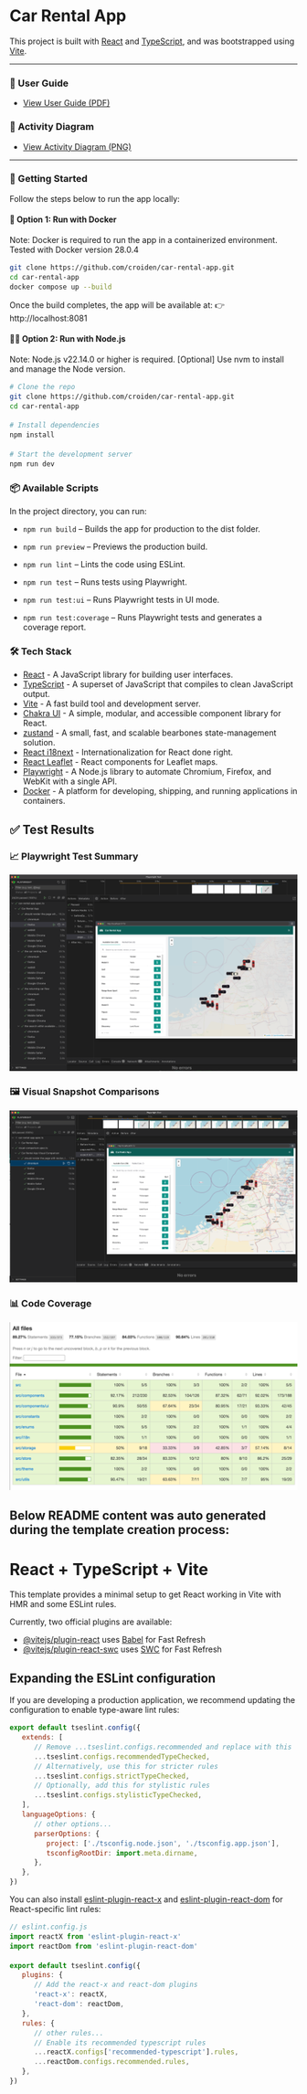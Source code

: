 # Car Rental App

This project is built with [React](https://reactjs.org/) and [TypeScript](https://www.typescriptlang.org/), and was bootstrapped using [Vite](https://vitejs.dev/).

---

### 📘 User Guide

- [View User Guide (PDF)](docs/user-guide.pdf)

### 🔶 Activity Diagram

- [View Activity Diagram (PNG)](docs/activity-diagram.png)

---

### 🚀 Getting Started

Follow the steps below to run the app locally:

#### 🐳 Option 1: Run with Docker

Note: Docker is required to run the app in a containerized environment. Tested with Docker version 28.0.4

```bash
git clone https://github.com/croiden/car-rental-app.git
cd car-rental-app
docker compose up --build

```

Once the build completes, the app will be available at:
👉 http://localhost:8081

#### 🧑‍💻 Option 2: Run with Node.js

Note: Node.js v22.14.0 or higher is required.
[Optional] Use nvm to install and manage the Node version.

```bash
# Clone the repo
git clone https://github.com/croiden/car-rental-app.git
cd car-rental-app

# Install dependencies
npm install

# Start the development server
npm run dev
```

### 📦 Available Scripts

In the project directory, you can run:

- `npm run build` – Builds the app for production to the dist folder.

- `npm run preview` – Previews the production build.

- `npm run lint` – Lints the code using ESLint.

- `npm run test` – Runs tests using Playwright.

- `npm run test:ui` – Runs Playwright tests in UI mode.

- `npm run test:coverage` – Runs Playwright tests and generates a coverage report.

### 🛠 Tech Stack

- [React](https://reactjs.org/) - A JavaScript library for building user interfaces.
- [TypeScript](https://www.typescriptlang.org/) - A superset of JavaScript that compiles to clean JavaScript output.
- [Vite](https://vitejs.dev/) - A fast build tool and development server.
- [Chakra UI](https://chakra-ui.com/) - A simple, modular, and accessible component library for React.
- [zustand](https://zustand-demo.pmnd.rs/) - A small, fast, and scalable bearbones state-management solution.
- [React i18next](https://react.i18next.com/) - Internationalization for React done right.
- [React Leaflet](https://react-leaflet.js.org/) - React components for Leaflet maps.
- [Playwright](https://playwright.dev/) - A Node.js library to automate Chromium, Firefox, and WebKit with a single API.
- [Docker](https://www.docker.com/) - A platform for developing, shipping, and running applications in containers.

## ✅ Test Results

### 📈 Playwright Test Summary

![Playwright tests results](docs/test-result.png)

### 🖼️ Visual Snapshot Comparisons

![Playwright visual comparison results](docs/visual-test-result.png)

### 📊 Code Coverage

![Tests coverage](docs/test-coverage.png)

## Below README content was auto generated during the template creation process:

# React + TypeScript + Vite

This template provides a minimal setup to get React working in Vite with HMR and some ESLint rules.

Currently, two official plugins are available:

- [@vitejs/plugin-react](https://github.com/vitejs/vite-plugin-react/blob/main/packages/plugin-react/README.md) uses [Babel](https://babeljs.io/) for Fast Refresh
- [@vitejs/plugin-react-swc](https://github.com/vitejs/vite-plugin-react-swc) uses [SWC](https://swc.rs/) for Fast Refresh

## Expanding the ESLint configuration

If you are developing a production application, we recommend updating the configuration to enable type-aware lint rules:

```js
export default tseslint.config({
   extends: [
      // Remove ...tseslint.configs.recommended and replace with this
      ...tseslint.configs.recommendedTypeChecked,
      // Alternatively, use this for stricter rules
      ...tseslint.configs.strictTypeChecked,
      // Optionally, add this for stylistic rules
      ...tseslint.configs.stylisticTypeChecked,
   ],
   languageOptions: {
      // other options...
      parserOptions: {
         project: ['./tsconfig.node.json', './tsconfig.app.json'],
         tsconfigRootDir: import.meta.dirname,
      },
   },
})
```

You can also install [eslint-plugin-react-x](https://github.com/Rel1cx/eslint-react/tree/main/packages/plugins/eslint-plugin-react-x) and [eslint-plugin-react-dom](https://github.com/Rel1cx/eslint-react/tree/main/packages/plugins/eslint-plugin-react-dom) for React-specific lint rules:

```js
// eslint.config.js
import reactX from 'eslint-plugin-react-x'
import reactDom from 'eslint-plugin-react-dom'

export default tseslint.config({
   plugins: {
      // Add the react-x and react-dom plugins
      'react-x': reactX,
      'react-dom': reactDom,
   },
   rules: {
      // other rules...
      // Enable its recommended typescript rules
      ...reactX.configs['recommended-typescript'].rules,
      ...reactDom.configs.recommended.rules,
   },
})
```
